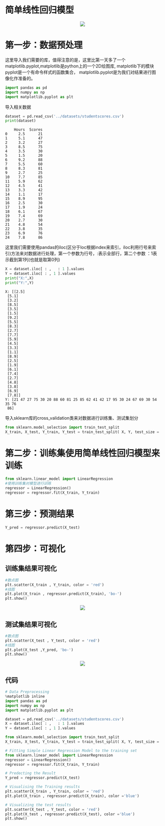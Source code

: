 # 简单线性回归模型
<div align="center">
<img src="http://ww1.sinaimg.cn/large/007Rnr4nly1ga0o1j439vj30m81jktt5.jpg">
</div>

# 第一步：数据预处理
这里导入我们需要的库，值得注意的是，这里比第一天多了一个matplotlib.pyplot,matplotlib是python上的一个2D绘图库, matplotlib下的模块pyplot是一个有命令样式的函数集合， matplotlib.pyplot是为我们对结果进行图像化作准备的。


```python
import pandas as pd
import numpy as np
import matplotlib.pyplot as plt
```
导入相关数据
```python
dataset = pd.read_csv('../datasets/studentscores.csv')
print(dataset)
```
```
    Hours  Scores
0     2.5      21
1     5.1      47
2     3.2      27
3     8.5      75
4     3.5      30
5     1.5      20
6     9.2      88
7     5.5      60
8     8.3      81
9     2.7      25
10    7.7      85
11    5.9      62
12    4.5      41
13    3.3      42
14    1.1      17
15    8.9      95
16    2.5      30
17    1.9      24
18    6.1      67
19    7.4      69
20    2.7      30
21    4.8      54
22    3.8      35
23    6.9      76
24    7.8      86
```

这里我们需要使用pandas的iloc(区分于loc根据index来索引，iloc利用行号来索引)方法来对数据进行处理，第一个参数为行号，:表示全部行，第二个参数 ：1表示截到第1列(也就是取第0列)
```python
X = dataset.iloc[ : ,   : 1 ].values
Y = dataset.iloc[ : , 1 ].values
print("X:",X)
print("Y:",Y)
```
```
X: [[2.5]
 [5.1]
 [3.2]
 [8.5]
 [3.5]
 [1.5]
 [9.2]
 [5.5]
 [8.3]
 [2.7]
 [7.7]
 [5.9]
 [4.5]
 [3.3]
 [1.1]
 [8.9]
 [2.5]
 [1.9]
 [6.1]
 [7.4]
 [2.7]
 [4.8]
 [3.8]
 [6.9]
 [7.8]]
Y: [21 47 27 75 30 20 88 60 81 25 85 62 41 42 17 95 30 24 67 69 30 54 35 76
 86]
 ```
 导入sklearn库的cross_validation类来对数据进行训练集、测试集划分
```python
from sklearn.model_selection import train_test_split
X_train, X_test, Y_train, Y_test = train_test_split( X, Y, test_size = 1/4, random_state = 0) 
```

# 第二步：训练集使用简单线性回归模型来训练
 ```python
from sklearn.linear_model import LinearRegression
#使用训练集对模型进行训练
regressor = LinearRegression()
regressor = regressor.fit(X_train, Y_train)
 ```
 # 第三步：预测结果
 ```python
 Y_pred = regressor.predict(X_test)
 ```
 
 # 第四步：可视化 
 ## 训练集结果可视化
 ```python
#散点图
plt.scatter(X_train , Y_train, color = 'red')
#线图
plt.plot(X_train , regressor.predict(X_train), 'bo-')
plt.show()
 ```

 <div align="center">
<img src="http://ww1.sinaimg.cn/large/007Rnr4nly1ga0n9wxbu4j30ac070mx2.jpg">
</div>

 ## 测试集结果可视化
 ```python
#散点图
plt.scatter(X_test , Y_test, color = 'red')
#线图
plt.plot(X_test ,Y_pred, 'bo-')
plt.show()
 ``` 
 <div align="center">
<img src="http://ww1.sinaimg.cn/large/007Rnr4nly1ga0nb805cfj30ac070t8m.jpg">
</div>

## 代码
```python
# Data Preprocessing
%matplotlib inline
import pandas as pd
import numpy as np
import matplotlib.pyplot as plt

dataset = pd.read_csv('../datasets/studentscores.csv')
X = dataset.iloc[ : ,   : 1 ].values
Y = dataset.iloc[ : , 1 ].values

from sklearn.model_selection import train_test_split
X_train, X_test, Y_train, Y_test = train_test_split( X, Y, test_size = 1/4, random_state = 0) 

# Fitting Simple Linear Regression Model to the training set
from sklearn.linear_model import LinearRegression
regressor = LinearRegression()
regressor = regressor.fit(X_train, Y_train)

# Predecting the Result
Y_pred = regressor.predict(X_test)

# Visualising the Training results
plt.scatter(X_train , Y_train, color = 'red')
plt.plot(X_train , regressor.predict(X_train), color ='blue')

# Visualizing the test results
plt.scatter(X_test , Y_test, color = 'red')
plt.plot(X_test , regressor.predict(X_test), color ='blue')
plt.show()
```